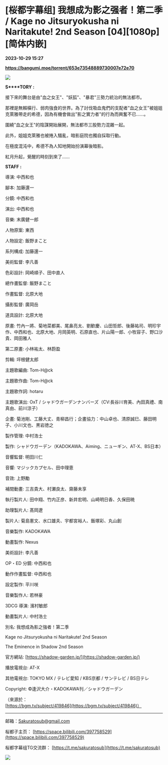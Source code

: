 # [桜都字幕组] 我想成为影之强者！第二季 / Kage no Jitsuryokusha ni Naritakute! 2nd Season [04][1080p][简体内嵌]

**2023-10-29 15:27**

**https://bangumi.moe/torrent/653e73548889730007e72e70**

![](https://s2.loli.net/2023/10/07/SEV94cvRGnPIbXK.png)

**S****TORY :**

接下來的舞台是由"血之女王"、"妖狐"、"暴君"三勢力統治的無法都市。

那裡是無賴橫行、弱肉強食的世界。為了討伐吸血鬼們的支配者"血之女王"被姐姐克萊雅帶走的希德，因為有機會做出"影之實力者"的行為而興奮不已……。

圍繞"血之女王"的陰謀開始展開，無法都市三股勢力混雜一起。

此外，姐姐克萊雅也被捲入騷亂，暗影庭院也獨自採取行動。

在極度混沌中，希德不為人知地開始扮演幕後暗影。

紅月升起，覺醒的時刻到來了……

  

**STAFF :**  

導演: 中西和也

腳本: 加藤還一

分鏡: 中西和也

演出: 中西和也

音樂: 末廣健一郎

人物原案: 東西

人物設定: 飯野まこと

系列構成: 加藤還一

美術監督: 李凡善

色彩設計: 岡崎順子、田中直人

總作畫監督: 飯野まこと

作畫監督: 北原大地

攝影監督: 廣岡岳

道具設計: 北原大地

原畫: 竹內一將、菊地菜都美、尾鼻亮太、劉歓慶、山田哲郎、後藤祐司、明珍宇作、中西和也、北原大地、月岡英明、石原直也、片山陽一郎、小牧容子、野口沙貴、岡田雅人

第二原畫: 小林祐太、林蔚盈

剪輯: 坪根健太郎

主題歌編曲: Tom-H@ck

主題歌作曲: Tom-H@ck

主題歌作詞: hotaru

主題歌演出: OxT / シャドウガーデンナンバーズ（CV:長谷川育美、內田真禮、南真由、前川涼子）

企畫: 菊池剛、工藤大丈、青柳昌行；企畫協力：中山卓也、清原誠巳、藤田明子、小川文也、黒岩徳之

製作管理: 中村浩士

製作: シャドウガーデン（KADOKAWA、Aiming、ニューギン、AT-X、BS日本）

音響監督: 明田川仁

音響: マジックカプセル、田中理恵

音效: 上野勵

補間動畫: 三吉貴大、村瀬良太、齋藤未享

執行製片人: 田中翔、竹内正彦、新井宏明、山崎明日香、久保田暁

助理製片人: 髙岡遼

製片人: 菊島憲文、水口雄夫、宇都宮裕人、飯塚彩、丸山創

音樂製作: KADOKAWA

動畫製作: Nexus

美術設計: 李凡善

OP・ED 分鏡: 中西和也

動作作畫監督: 中西和也

設定製作: 平川咲

音樂製作人: 若林豪

3DCG 導演: 濱村敏郎

動畫製片人: 中村浩士

別名: 我想成為影之強者！第二季

Kage no Jitsuryokusha ni Naritakute! 2nd Season

The Eminence in Shadow 2nd Season

官方網站: [https://shadow-garden.jp/](https://shadow-garden.jp/)

播放電視台: AT-X

其他電視台: TOKYO MX / テレビ愛知 / KBS京都 / サンテレビ / BS日テレ

Copyright: ©逢沢大介・KADOKAWA刊／シャドウガーデン

（來源於： [https://bgm.tv/subject/419846](https://bgm.tv/subject/419846)）

* * *

邮箱：Sakuratosub@gmail.com  

桜都子主页： [https://space.bilibili.com/397758529](https://space.bilibili.com/397758529)

桜都字幕组TG交流群： [https://t.me/sakuratosub](https://t.me/sakuratosub)

[![](https://s2.loli.net/2022/09/24/KVZlhjNdUEYpuaJ.webp)](https://sm.ms/image/KVZlhjNdUEYpuaJ)